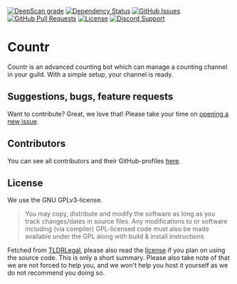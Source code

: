 [![DeepScan grade](https://deepscan.io/api/teams/5752/projects/7628/branches/80602/badge/grade.svg)](https://deepscan.io/dashboard#view=project&tid=5752&pid=7628&bid=80602)
[![Dependency Status](https://david-dm.org/promise/countr.svg)](https://david-dm.org/promise/countr)
[![GitHub Issues](https://img.shields.io/github/issues-raw/promise/countr.svg)](https://github.compromise/countr/issues)
[![GitHub Pull Requests](https://img.shields.io/github/issues-pr-raw/promise/countr.svg)](https://github.com/promise/countr/pulls)
[![License](https://img.shields.io/github/license/promise/countr.svg)](https://github.com/promise/countr/blob/master/LICENSE)
[![Discord Support](https://img.shields.io/discord/449576301997588490.svg)](https://promise.solutions/support)

# Countr

Countr is an advanced counting bot which can manage a counting channel in your guild. With a simple setup, your channel is ready.

## Suggestions, bugs, feature requests

Want to contribute? Great, we love that! Please take your time on [opening a new issue](https://github.com/promise/countr/issues/new).

## Contributors

You can see all contributors and their GitHub-profiles [here](https://github.com/promise/countr/graphs/contributors).

## License

We use the GNU GPLv3-license.

> You may copy, distribute and modify the software as long as you track changes/dates in source files. Any modifications to or software including (via compiler) GPL-licensed code must also be made available under the GPL along with build & install instructions.

Fetched from [TLDRLegal](https://tldrlegal.com/license/gnu-general-public-license-v3-(gpl-3)), please also read the [license](https://github.com/promise/countr/blob/master/LICENSE) if you plan on using the source code. This is only a short summary. Please also take note of that we are not forced to help you, and we won't help you host it yourself as we do not recommend you doing so.